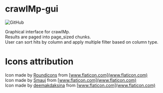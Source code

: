 # crawlMp-gui

![GitHub](https://img.shields.io/github/license/domarm-comat/crawlMpGui)

Graphical interface for crawlMp.  
Results are paged into page_sized chunks.  
User can sort hits by column and apply multiple filter based on column type.  

# Icons attribution

Icon made by [Roundicons](https://www.flaticon.com/authors/roundicons "Roundicons") from [www.flaticon.com](www.flaticon.com)  
Icon made by [Smauj](https://www.flaticon.com/authors/Smauj "Smauj") from [www.flaticon.com](www.flaticon.com)  
Icon made by [deemakdaksina](https://www.flaticon.com/authors/deemakdaksina "deemakdaksina") from [www.flaticon.com](www.flaticon.com)  